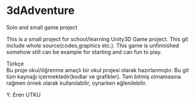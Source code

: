 3dAdventure
===========

Solo and small game project

This is a small project for school/learning Unity3D Game project. This git include whole source(codes,graphics etc.). This game is
unfinnished somehow still can be example for starting and can fun to play.



Türkçe <br>
Bu proje okul/öğrenme amaçlı bir okul projesi olarak hazırlanmıştır. Bu git tüm kaynağı içermektedir(kodlar ve grafikler). Tam bitmiş
olmamasına rağmen örnek olarak kullanılabilir, oynarken eğlenilebilir.


Y. Eren UTKU
